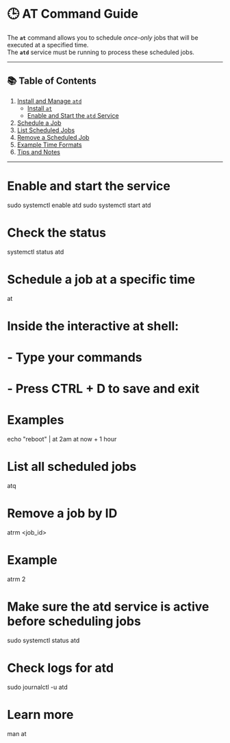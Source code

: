 # 🕒 AT Command Guide

The **`at`** command allows you to schedule *once-only* jobs that will be executed at a specified time.  
The **`atd`** service must be running to process these scheduled jobs.

---

## 📚 Table of Contents
1. [Install and Manage `atd`](#-install-and-manage-atd)
   - [Install `at`](#️-install-at)
   - [Enable and Start the `atd` Service](#️-enable-and-start-the-atd-service)
2. [Schedule a Job](#-schedule-a-job)
3. [List Scheduled Jobs](#-list-scheduled-jobs)
4. [Remove a Scheduled Job](#-remove-a-scheduled-job)
5. [Example Time Formats](#-example-time-formats)
6. [Tips and Notes](#-tips-and-notes)

---

# Enable and start the service
sudo systemctl enable atd
sudo systemctl start atd

# Check the status
systemctl status atd

# Schedule a job at a specific time
at <time>

# Inside the interactive at shell:
#   - Type your commands
#   - Press CTRL + D to save and exit

# Examples
echo "reboot" | at 2am
at now + 1 hour

# List all scheduled jobs
atq

# Remove a job by ID
atrm <job_id>

# Example
atrm 2

# Make sure the atd service is active before scheduling jobs
sudo systemctl status atd

# Check logs for atd
sudo journalctl -u atd

# Learn more
man at

